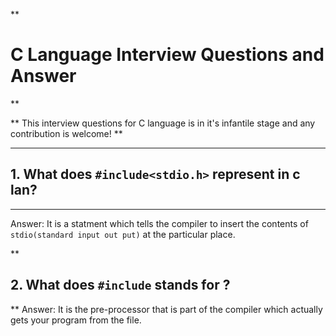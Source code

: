 **
# C Language Interview Questions and Answer
**

**
This interview questions for C language is in it's infantile stage and any contribution is welcome!
**

***
## 1. What does `#include<stdio.h>` represent in c lan?
***
Answer: It is a statment which tells the compiler to insert the contents of `stdio(standard input out put)` at the particular place.

**
## 2. What does `#include` stands for ?
**
Answer: It is the pre-processor that is part of the compiler which actually gets your program from the file.

